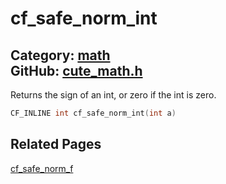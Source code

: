 [](../header.md ':include')

# cf_safe_norm_int

Category: [math](/api_reference?id=math)  
GitHub: [cute_math.h](https://github.com/RandyGaul/cute_framework/blob/master/include/cute_math.h)  
---

Returns the sign of an int, or zero if the int is zero.

```cpp
CF_INLINE int cf_safe_norm_int(int a)
```

## Related Pages

[cf_safe_norm_f](/math/cf_safe_norm_f.md)  
